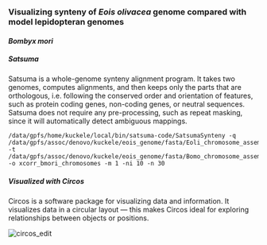 ### Visualizing synteny of *Eois olivacea* genome compared with model lepidopteran genomes

#### *Bombyx mori*

##### Satsuma 
Satsuma is a whole-genome synteny alignment program. It takes two genomes, computes alignments, and then keeps only the parts that are orthologous, i.e. following the conserved order and orientation of features, such as protein coding genes, non-coding genes, or neutral sequences. Satsuma does not require any pre-processing, such as repeat masking, since it will automatically detect ambiguous mappings.

```
/data/gpfs/home/kuckele/local/bin/satsuma-code/SatsumaSynteny -q /data/gpfs/assoc/denovo/kuckele/eois_genome/fasta/Eoli_chromosome_assembly.fa -t /data/gpfs/assoc/denovo/kuckele/eois_genome/fasta/Bomo_chromosome_assembly.fa -o xcorr_bmori_chromosomes -m 1 -ni 10 -n 30

```

##### Visualized with Circos
Circos is a software package for visualizing data and information. It visualizes data in a circular layout — this makes Circos ideal for exploring relationships between objects or positions.

![circos_edit](https://user-images.githubusercontent.com/30299787/106081062-20377680-60cd-11eb-8575-1128359115f0.jpg)
